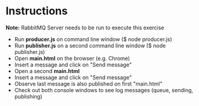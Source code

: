 
# Instructions 

**Note:**  RabbitMQ Server needs to be run to execute this exercise

* Run **producer.js** on command line window ($ node producer.js)
* Run **publisher.js** on a second command line window ($ node publisher.js)
* Open **main.html** on the browser (e.g. Chrome)
* Insert a message and click on "Send message"
* Open a second **main.html**
* Insert a message and click on "Send message"
* Observe last message is also published on first "main.html"
* Check out both console windows to see log messages (queue, sending, publishing)
